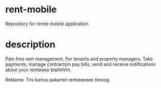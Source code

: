 # rent-mobile
Repository for rentie mobile application

# description
Pain free rent management. For tenants and property managers.
Take payments, manage contractsm pay bills, send and receive notifications about your rentieeee bishhhhh.

Reklama:
Tris kartus pakartot rentieeeeee tiesiog.

